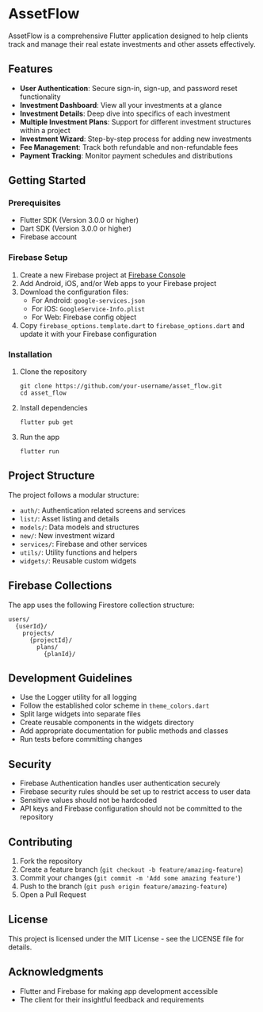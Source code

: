 # AssetFlow

AssetFlow is a comprehensive Flutter application designed to help clients track and manage their real estate investments and other assets effectively.

## Features

- **User Authentication**: Secure sign-in, sign-up, and password reset functionality
- **Investment Dashboard**: View all your investments at a glance
- **Investment Details**: Deep dive into specifics of each investment
- **Multiple Investment Plans**: Support for different investment structures within a project
- **Investment Wizard**: Step-by-step process for adding new investments
- **Fee Management**: Track both refundable and non-refundable fees
- **Payment Tracking**: Monitor payment schedules and distributions

## Getting Started

### Prerequisites

- Flutter SDK (Version 3.0.0 or higher)
- Dart SDK (Version 3.0.0 or higher)
- Firebase account

### Firebase Setup

1. Create a new Firebase project at [Firebase Console](https://console.firebase.google.com/)
2. Add Android, iOS, and/or Web apps to your Firebase project
3. Download the configuration files:
   - For Android: `google-services.json`
   - For iOS: `GoogleService-Info.plist`
   - For Web: Firebase config object
4. Copy `firebase_options.template.dart` to `firebase_options.dart` and update it with your Firebase configuration

### Installation

1. Clone the repository
   ```
   git clone https://github.com/your-username/asset_flow.git
   cd asset_flow
   ```

2. Install dependencies
   ```
   flutter pub get
   ```

3. Run the app
   ```
   flutter run
   ```

## Project Structure

The project follows a modular structure:

- `auth/`: Authentication related screens and services
- `list/`: Asset listing and details
- `models/`: Data models and structures
- `new/`: New investment wizard
- `services/`: Firebase and other services
- `utils/`: Utility functions and helpers
- `widgets/`: Reusable custom widgets

## Firebase Collections

The app uses the following Firestore collection structure:

```
users/
  {userId}/
    projects/
      {projectId}/
        plans/
          {planId}/
```

## Development Guidelines

- Use the Logger utility for all logging
- Follow the established color scheme in `theme_colors.dart`
- Split large widgets into separate files
- Create reusable components in the widgets directory
- Add appropriate documentation for public methods and classes
- Run tests before committing changes

## Security

- Firebase Authentication handles user authentication securely
- Firebase security rules should be set up to restrict access to user data
- Sensitive values should not be hardcoded
- API keys and Firebase configuration should not be committed to the repository

## Contributing

1. Fork the repository
2. Create a feature branch (`git checkout -b feature/amazing-feature`)
3. Commit your changes (`git commit -m 'Add some amazing feature'`)
4. Push to the branch (`git push origin feature/amazing-feature`)
5. Open a Pull Request

## License

This project is licensed under the MIT License - see the LICENSE file for details.

## Acknowledgments

- Flutter and Firebase for making app development accessible
- The client for their insightful feedback and requirements